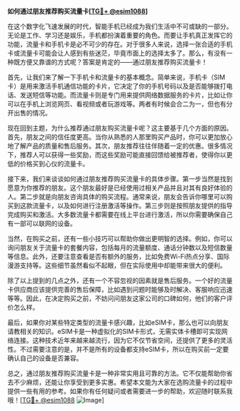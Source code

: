 **如何通过朋友推荐购买流量卡[[TG💪+ @esim1088](https://t.me/s/esim1088)]**

在这个数字化飞速发展的时代，智能手机已经成为我们生活中不可或缺的一部分。无论是工作、学习还是娱乐，手机都扮演着重要的角色。而要让手机真正发挥它的功能，流量卡和手机卡是必不可少的存在。对于很多人来说，选择一张合适的手机卡或流量卡可能会让人感到有些迷茫，毕竟市面上的选择太多了。那么，有没有一种既方便又靠谱的方式呢？答案是肯定的——通过朋友推荐购买流量卡！

首先，让我们来了解一下手机卡和流量卡的基本概念。简单来说，手机卡（SIM卡）是用来激活手机通信功能的卡片，它决定了你的手机号码以及是否能够拨打电话、发送短信等功能。而流量卡则是专门用来提供网络数据服务的卡片，比如让你可以在手机上浏览网页、看视频或者玩游戏等。两者有时候会合二为一，但也有分开出售的情况。

现在回到主题，为什么推荐通过朋友购买流量卡呢？这主要基于几个方面的原因。首先，朋友之间的信任度更高。当你从熟悉的人那里购买产品时，你可以更加放心地了解产品的质量和售后服务。其次，朋友推荐往往伴随着一定的优惠。很多情况下，推荐人可以获得一些奖励，而这些奖励可能直接回馈给被推荐者，使得你以更低的价格买到心仪的流量卡。

接下来，我们来谈谈如何通过朋友推荐购买流量卡的具体步骤。第一步当然是找到愿意为你推荐的朋友。这个朋友最好是已经使用过相关产品并且对其有良好体验的人。第二步就是向朋友咨询具体的购买流程。通常来说，朋友会告诉你哪里可以购买到这款流量卡，以及如何进行注册激活等操作。第三步则是按照朋友提供的指导完成购买和激活。大多数流量卡都需要在线上平台进行激活，所以你需要确保自己有一部可以联网的设备。

当然，在购买之前，还有一些小技巧可以帮助你做出更明智的选择。例如，你可以询问朋友关于流量卡的套餐内容，包括每月的流量额度、通话分钟数以及短信数量等信息。此外，还要注意查看是否有额外的服务，比如免费Wi-Fi热点分享、国际漫游支持等。这些细节虽然看似不起眼，但在实际使用中却能带来很大的便利。

除了以上提到的几点之外，还有一个不容忽视的因素就是售后服务。一个好的流量卡供应商应该提供完善的售后保障，比如遇到问题时能够及时解决、客服响应迅速等等。因此，在决定购买之前，不妨问问朋友这家公司的口碑如何，他们的客户评价怎么样。

最后，如果你对某些特定类型的流量卡感兴趣，比如eSIM卡，那么也可以向朋友请教相关的知识。eSIM卡是一种虚拟化的SIM卡形式，无需实体卡槽即可实现网络连接。这种技术近年来越来越流行，因为它不仅节省空间，还提供了更多的灵活性。不过需要注意的是，并不是所有的设备都支持eSIM卡，所以在购买前一定要确认自己的设备是否兼容。

总之，通过朋友推荐购买流量卡是一种非常实用且可靠的方法。它不仅能帮助你省去不少麻烦，还能让你享受到更多实惠。希望本文能为大家在选购流量卡的过程中提供一些有用的参考。如果你有任何疑问或者需要进一步的帮助，欢迎随时联系我哦！[[TG💪+ @esim1088](https://t.me/s/esim1088) ![Image](https://i.postimg.cc/4NQfJmqS/Snipaste-2025-05-13-00-14-12.png)]
